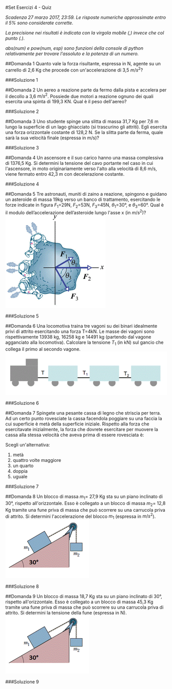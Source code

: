 #Set Esercizi 4 - Quiz

_Scadenza 27 marzo 2017, 23:59. Le risposte numeriche approssimate entro il 5% sono considerate corrette._

_La precisione nei risultati è indicata con la virgola mobile (,) invece che col punto (.)._

_abs(num) e pow(num, esp) sono funzioni della console di python relativamente per trovare l'assoluto e la potenza di un numero._


##Domanda 1
Quanto vale la forza risultante, espressa in N, agente su un carrello di 2,6 Kg che procede con un'accelerazione di 3,5 $m/s^2$?

###Soluzione 1


##Domanda 2
Un aereo a reazione parte da fermo dalla pista e accelera per il decollo a 3,6 $m/s^2$.
Possiede due motori a reazione ognuno dei quali esercita una spinta di 199,3 KN. Qual è il peso dell'aereo?

###Soluzione 2


##Domanda 3
Uno studente spinge una slitta di massa 31,7 Kg per 7,6 m lungo la superficie di un lago ghiacciato (si trascurino gli attriti).
Egli esercita una forza orizzontale costante di 128,2 N. Se la slitta parte da ferma, quale sarà la sua velocità finale (espressa in m/s)?

###Soluzione 3


##Domanda 4
Un ascensore e il suo carico hanno una massa complessiva di 1376,5 Kg.
Si determini la tensione del cavo portante nel caso in cui l'ascensore, in moto originariamente verso l'alto alla velocità di 8,6 m/s,
viene fermato entro 42,3 m con decelerazione costante.

###Soluzione 4


##Domanda 5
Tre astronauti, muniti di zaino a reazione, spingono e guidano un asteroide di massa 19kg verso un banco di trattamento,
esercitando le forze indicate in figura $F_1$=29N, $F_2$=53N, $F_3$=45N, $\theta_1$=30°, e $\theta_3$=60°.
Qual è il modulo dell’accelerazione dell’asteroide lungo l'asse x (in $m/s^2$)?
![](asteroide.gif)

###Soluzione 5


##Domanda 6
Una locomotiva traina tre vagoni su dei binari idealmente privi di attrito esercitando una forza T=4kN.
Le masse dei vagoni sono rispettivamente 13938 kg, 16258 kg e 14491 kg (partendo dal vagone agganciato alla locomotiva).
Calcolare la tensione $T_1$ (in kN) sul gancio che collega il primo al secondo vagone.
![](vagoni.gif)

###Soluzione 6


##Domanda 7
Spingete una pesante cassa di legno che striscia per terra.
Ad un certo punto rovesciate la cassa facendola poggiare su una faccia la cui superficie è metà della superficie iniziale.
Rispetto alla forza che esercitavate inizialmente,
la forza che dovrete esercitare per muovere la cassa alla stessa velocità che aveva prima di essere rovesciata è:

Scegli un'alternativa:

1. metà
2. quattro volte maggiore
3. un quarto
4. doppia
5. uguale

###Soluzione 7


##Domanda 8
Un blocco di massa $m_1$= 27,9 Kg sta su un piano inclinato di 30°, rispetto all'orizzontale.
Esso è collegato a un blocco di massa $m_2$= 12,8 Kg tramite una fune priva di massa che può scorrere su una carrucola priva di attrito.
Si determini l'accelerazione del blocco $m_1$ (espressa in $m/s^2$).
![](pesi.gif)

###Soluzione 8


##Domanda 9
Un blocco di massa 18,7 Kg sta su un piano inclinato di 30°, rispetto all'orizzontale.
Esso è collegato a un blocco di massa 45,3 Kg tramite una fune priva di massa che può scorrere su una carrucola priva di attrito.
Si determini la tensione della fune (espressa in N).
![](pesi.gif)

###Soluzione 9


